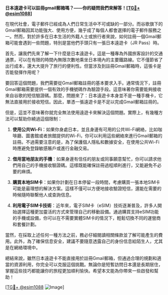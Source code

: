 **日本遠遊卡可以註冊gmail郵箱嗎？——你的疑問我們來解答！[[TG💪+ @esim1088](https://t.me/s/esim1088)]**

在現代社會，電子郵件已經成為人們日常生活中不可或缺的一部分。而谷歌旗下的Gmail郵箱因其功能強大、使用方便，幾乎成了每個人都會選擇的電子郵件服務之一。然而，對於許多在日本生活的外籍人士或旅行者來說，如何註冊一個Gmail郵箱可能會遇到一些問題，特別是當他們手頭只有一張日本遠遊卡（JR Pass）時。

首先，讓我們先來了解一下什麼是日本遠遊卡。這是一種專為外國旅客設計的交通通票，可以在有限的時間內無限次數地乘坐日本境內的主要鐵路線。它不僅節省了出行成本，還大大提升了旅行的便利性。但當涉及到註冊Gmail郵箱時，這張卡是否能發揮作用呢？

要回答這個問題，我們需要從Gmail郵箱註冊的基本要求入手。通常情況下，註冊Gmail郵箱需要提供一個有效的手機號碼作為驗證手段。這意味著你需要能夠接收來自谷歌的短信驗證碼。那麼，問題來了：日本遠遊卡本身並不是一種手機卡，它無法直接用於接收短信。因此，單憑一張遠遊卡是不足以完成Gmail郵箱註冊的。

但是，這並不意味著你就完全無法使用遠遊卡來解決這個問題。實際上，有幾種方法可以幫助你繞過這個限制：

1. **使用公共Wi-Fi**：如果你身處日本，並且身邊有可用的公共Wi-Fi網絡，比如咖啡廳、圖書館或者旅館提供的Wi-Fi，你可以利用這些網絡來進行Gmail郵箱的註冊。不過需要注意的是，為了保護個人隱私和數據安全，在使用公共Wi-Fi時應避免登錄敏感賬戶或進行金融交易。

2. **借用當地朋友的手機**：如果身邊有信任的朋友或同事願意幫忙，你可以請求他們用自己的手機接收驗證碼。這樣既能確保註冊過程順利進行，又能避免不必要的麻煩。

3. **購買本地SIM卡**：如果你計劃在日本停留一段時間，考慮購買一張本地SIM卡可能是最理想的解決方案。這樣不僅可以方便地接收驗證短信，還能在需要的時候隨時聯繫他人或查詢信息。

4. **利用電子SIM卡技術**：近年來，電子SIM卡（eSIM）技術逐漸普及，許多人開始選擇這種更加靈活的方式來管理自己的移動設備。通過購買支持eSIM功能的手機或設備，你可以在不需要實體SIM卡的情況下，輕鬆切換不同的運營商和套餐計劃。

當然，在採取上述任何一種方法之前，務必仔細閱讀相關條款並了解可能產生的費用。此外，為了確保信息安全，建議不要隨意透露自己的身份信息給陌生人，尤其是在網絡環境中。

總結來說，雖然日本遠遊卡不能直接用於註冊Gmail郵箱，但通過合理的規劃和適當的資源利用，你完全可以克服這個挑戰。無論你是短暫訪問日本還是長期居住，掌握這些技巧都能讓你的旅程更加順利愉快。希望本文能為你帶來一些啟發和幫助！

[[TG💪+ @esim1088](https://t.me/s/esim1088) ![Image](https://i.postimg.cc/4NQfJmqS/Snipaste-2025-05-13-00-14-12.png)]
